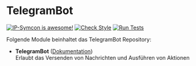 # TelegramBot

[![IP-Symcon is awesome!](https://img.shields.io/badge/IP--Symcon-6.0-blue.svg)](https://www.symcon.de)
[![Check Style](https://github.com/symcon/TelegramBot/workflows/Check%20Style/badge.svg)](https://github.com/symcon/TelegramBot/actions)
[![Run Tests](https://github.com/symcon/TelegramBot/workflows/Run%20Tests/badge.svg)](https://github.com/symcon/TelegramBot/actions)

Folgende Module beinhaltet das TelegramBot Repository:

- __TelegramBot__ ([Dokumentation](https://www.symcon.de/de/service/dokumentation/modulreferenz/telegrambot))  
	Erlaubt das Versenden von Nachrichten und Ausführen von Aktionen
